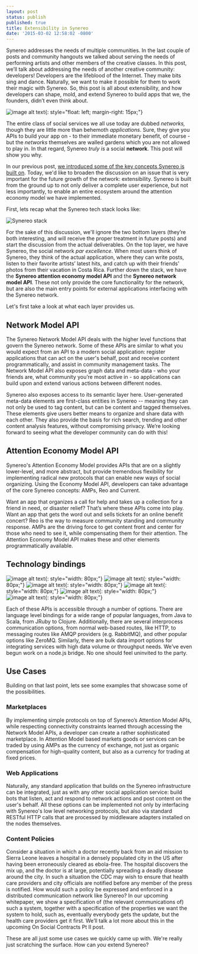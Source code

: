 ```yaml
---
layout: post
status: publish
published: true
title: Extensibility in Synereo
date: '2015-03-02 12:58:02 -0800'
---
```


Synereo addresses the needs of multiple communities. In the last couple of posts and community hangouts we talked about serving the needs of performing artists and other members of the creative classes. In this post, we’ll talk about addressing the needs of another creative community: developers! Developers are the lifeblood of the Internet. They make bits sing and dance. Naturally, we want to make it possible for them to work their magic with Synereo. So, this post is all about extensibility, and how developers can shape, mold, and extend Synereo to build apps that we, the founders, didn’t even think about.

![image alt text](/img/uploads/rosie-coder.png){: style="float: left; margin-right: 15px;"}

The entire class of social services we all use today are dubbed *networks,* though they are little more than behemoth *applications*. Sure, they give you APIs to build your app on - to their immediate monetary benefit, of course - but the *networks* themselves are walled gardens which you are not allowed to play in. In that regard, Synereo *truly is* a social **network**. This post will show you why.

In our previous post, [we introduced some of the key concepts Synereo is built on](http://blog.synereo.com/2015/02/09/hello-world/). Today, we'd like to broaden the discussion on an issue that is very important for the future growth of the network: extensibility. Synereo is built from the ground up to not only deliver a complete user experience, but not less importantly, to enable an entire ecosystem around the attention economy model we have implemented. 

First, lets recap what the Synereo tech stack looks like:

![Synereo stack](/img/uploads/synereo-stack.png)

For the sake of this discussion, we'll ignore the two bottom layers (they’re both interesting, and will receive the proper treatment in future posts) and start the discussion from the actual deliverables. On the top layer, we have Synereo, the social network *par excellence*. When most users think of Synereo, they think of the actual application, where they can write posts, listen to their favorite artists’ latest hits, and catch up with their friends' photos from their vacation in Costa Rica. Further down the stack, we have the **Synereo attention economy model API** and the **Synereo network model API**. These not only provide the core functionality for the network, but are also the main entry points for external applications interfacing with the Synereo network.

Let's first take a look at what each layer provides us.

## Network Model API

The Synereo Network Model API deals with the higher level functions that govern the Synereo network. Some of these APIs are similar to what you would expect from an API to a modern social application: register applications that can act on the user's behalf, post and receive content programmatically, and assist in community management tasks. The Network Model API also exposes graph data and meta-data - who your friends are, what community you’re most active in - so applications can build upon and extend various actions between different nodes. 

Synereo also exposes access to its semantic layer here. User-generated meta-data elements are first-class entities in Synereo -- meaning they can not only be used to tag content, but can be content and tagged themselves. These elements give users better means to organize and share data with each other. They also provide the basis for rich search, trending and other content analysis features, without compromising privacy. We’re looking forward to seeing what the developer community can do with this!

## Attention Economy Model API

Synereo's Attention Economy Model provides APIs that are on a slightly lower-level, and more abstract, but provide tremendous flexibility for implementing radical new protocols that can enable new ways of social organizing. Using the Economy Model API, developers can take advantage of the core Synereo concepts: AMPs, Reo and Current. 

Want an app that organizes a call for help and takes up a collection for a friend in need, or disaster relief? That’s where these APIs come into play. Want an app that gets the word out and sells tickets for an online benefit concert? Reo is the way to measure community standing and community response. AMPs are the driving force to get content front and center for those who need to see it, while compensating them for their attention. The Attention Economy Model API makes these and other elements programmatically available.

## Technology bindings

![image alt text](/img/uploads/synereo-logo1.png){: style="width: 80px;"}
![image alt text](/img/uploads/scala-logo.png){: style="width: 80px;"}
![image alt text](/img/uploads/java-logo.png){: style="width: 80px;"}
![image alt text](/img/uploads/restful-area.png){: style="width: 80px;"}
![image alt text](/img/uploads/rabbitmq-logo.png){: style="width: 80px;"}
![image alt text](/img/uploads/nodejs-logo.png){: style="width: 80px;"}

Each of these APIs is accessible through a number of options. There are language level bindings for a wide range of popular languages, from Java to Scala, from JRuby to Clojure. Additionally, there are several interprocess communication options, from normal web-based routes, like HTTP, to messaging routes like AMQP providers (e.g. RabbitMQ), and other popular options like ZeroMQ. Similarly, there are bulk data import options for integrating services with high data volume or throughput needs. We’ve even begun work on a node.js bridge. No one should feel uninvited to the party.

## Use Cases

Building on that last point, lets see some examples that showcase some of the possibilities.

### Marketplaces

By implementing simple protocols on top of Synereo’s Attention Model APIs, while respecting connectivity constraints learned through accessing the Network Model APIs, a developer can create a rather sophisticated marketplace. In Attention Model based markets goods or services can be traded by using AMPs as the currency of exchange, not just as organic compensation for high-quality content, but also as a currency for trading at fixed prices. 

### Web Applications

Naturally, any standard application that builds on the Synereo infrastructure can be integrated, just as with any other social application service: build bots that listen, act and respond to network actions and post content on the user's behalf. All these options can be implemented not only by interfacing with Synereo's low level networking protocols, but also via standard RESTful HTTP calls that are processed by middleware adapters installed on the nodes themselves.

### Content Policies

Consider a situation in which a doctor recently back from an aid mission to Sierra Leone leaves a hospital in a densely populated city in the US after having been erroneously cleared as ebola-free. The hospital discovers the mix up, and the doctor is at large, potentially spreading a deadly disease around the city. In such a situation the CDC may wish to ensure that health care providers and city officials are notified before any member of the press is notified. How would such a policy be expressed and enforced in a distributed communication network like Synereo? In our upcoming whitepaper, we show a specification of (the relevant communications of) such a system, together with a specification of the properties we want the system to hold, such as, eventually everybody gets the update, but the health care providers get it first. We’ll talk a lot more about this in the upcoming On Social Contracts Pt II post.

These are all just some use cases we quickly came up with. We're really just scratching the surface. How can *you* extend Synereo?

